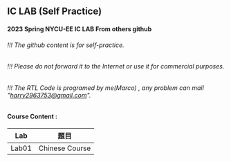 ## IC LAB (Self Practice)

#### 2023 Spring NYCU-EE IC LAB From others github
###### !!! The github content is for self-practice.
###### !!! Please do not forward it to the Internet or use it for commercial purposes.
###### !!! The RTL Code is programed by me(Marco) , any problem can mail "harry2963753@gmail.com". 

#### Course Content :
| Lab | 題目 |
|:---:|:----:|
|Lab01|Chinese Course|
